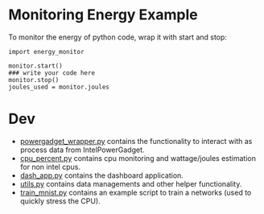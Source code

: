 # Monitoring Energy Example
To monitor the energy of python code, wrap it with start and stop:

```
import energy_monitor

monitor.start()
### write your code here
monitor.stop()
joules_used = monitor.joules
```

# Dev
  - [powergadget_wrapper.py](./powergadget_wrapper.py) contains the functionality to interact with as process data from IntelPowerGadget.
  - [cpu_percent.py](./cpu_percent.py) contains cpu monitoring and wattage/joules estimation for non intel cpus.
  - [dash_app.py](./dash_app.py) contains the dashboard application.
  - [utils.py](./utils.py) contains data managements and other helper functionality.
  - [train_mnist.py](./train_mnist.py) contains an example script to train a networks (used to quickly stress the CPU).
